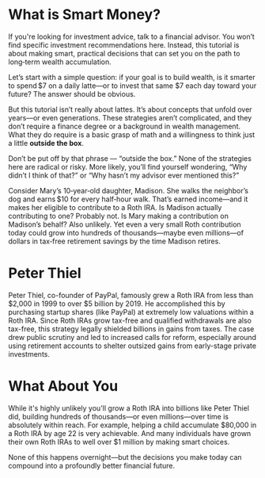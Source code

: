 # What is Smart Money?

If you're looking for investment advice, talk to a financial advisor. You won’t find specific investment recommendations here. Instead, this tutorial is about making smart, practical decisions that can set you on the path to long‑term wealth accumulation.

Let’s start with a simple question: if your goal is to build wealth, is it smarter to spend $7 on a daily latte—or to invest that same $7 each day toward your future? The answer should be obvious.

But this tutorial isn’t really about lattes. It’s about concepts that unfold over years—or even generations. These strategies aren’t complicated, and they don’t require a finance degree or a background in wealth management. What they do require is a basic grasp of math and a willingness to think just a little __outside the box__.

Don’t be put off by that phrase — “outside the box.” None of the strategies here are radical or risky. More likely, you’ll find yourself wondering, “Why didn’t I think of that?” or “Why hasn’t my advisor ever mentioned this?”

Consider Mary’s 10‑year‑old daughter, Madison. She walks the neighbor’s dog and earns $10 for every half‑hour walk. That’s earned income—and it makes her eligible to contribute to a Roth IRA. Is Madison actually contributing to one? Probably not. Is Mary making a contribution on Madison’s behalf? Also unlikely. Yet even a very small Roth contribution today could grow into hundreds of thousands—maybe even millions—of dollars in tax‑free retirement savings by the time Madison retires.

# Peter Thiel

Peter Thiel, co-founder of PayPal, famously grew a Roth IRA from less than $2,000 in 1999 to over $5 billion by 2019. He accomplished this by purchasing startup shares (like PayPal) at extremely low valuations within a Roth IRA. Since Roth IRAs grow tax-free and qualified withdrawals are also tax-free, this strategy legally shielded billions in gains from taxes. The case drew public scrutiny and led to increased calls for reform, especially around using retirement accounts to shelter outsized gains from early-stage private investments.

# What About You

While it's highly unlikely you'll grow a Roth IRA into billions like Peter Thiel did, building hundreds of thousands—or even millions—over time is absolutely within reach. For example, helping a child accumulate $80,000 in a Roth IRA by age 22 is very achievable. And many individuals have grown their own Roth IRAs to well over $1 million by making smart choices.

None of this happens overnight—but the decisions you make today can compound into a profoundly better financial future.

